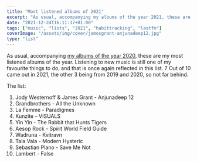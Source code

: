 ```yaml
---
title: "Most listened albums of 2021"
excerpt: "As usual, accompanying my albums of the year 2021, these are my most listened albums of the year."
date: "2021-12-24T16:11:37+01:00"
tags: ["music", "lists", "2021", "habittracking", "lastfm"]
coverImage: "/assets/img/cover/jamesgrant-anjunadeep12.jpg"
type: "list"
---
```


As usual, accompanying [my albums of the year 2020](../aoty2021/), these are my most listened albums of the year. Listening to new music is still one of my favourite things to do, and that is once again reflected in this list. 7 Out of 10 came out in 2021, the other 3 being from 2019 and 2020, so not far behind.

The list:

1. Jody Westernoff & James Grant - Anjunadeep 12
2. Grandbrothers - All the Unknown
3. La Femme - Paradigmes
4. Kunzite - VISUALS
5. Yin Yin - The Rabbit that Hunts Tigers
6. Aesop Rock - Spirit World Field Guide
7. Wadruna - Kvitravn
8. Tala Vala - Modern Hysteric
9. Sebastian Plano - Save Me Not
10. Lambert - False
